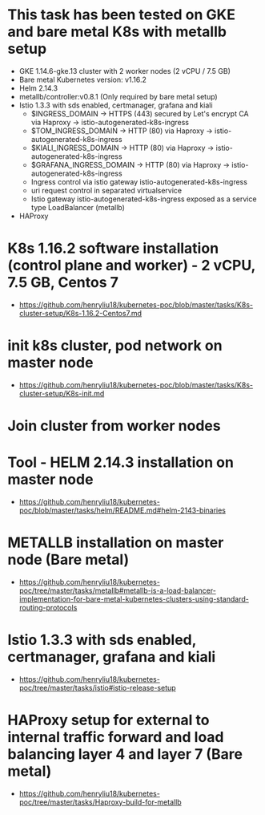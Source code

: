 # This task has been tested on GKE and bare metal K8s with metallb setup
* GKE 1.14.6-gke.13 cluster with 2 worker nodes (2 vCPU / 7.5 GB)
* Bare metal Kubernetes version: v1.16.2
* Helm 2.14.3
* metallb/controller:v0.8.1 (Only required by bare metal setup)
* Istio 1.3.3 with sds enabled, certmanager, grafana and kiali
  - $INGRESS_DOMAIN -> HTTPS (443) secured by Let's encrypt CA via Haproxy -> istio-autogenerated-k8s-ingress
  - $TOM_INGRESS_DOMAIN -> HTTP (80) via Haproxy -> istio-autogenerated-k8s-ingress
  - $KIALI_INGRESS_DOMAIN -> HTTP (80) via Haproxy -> istio-autogenerated-k8s-ingress
  - $GRAFANA_INGRESS_DOMAIN -> HTTP (80) via Haproxy -> istio-autogenerated-k8s-ingress
  - Ingress control via istio gateway istio-autogenerated-k8s-ingress
  - uri request control in separated virtualservice
  - Istio gateway istio-autogenerated-k8s-ingress exposed as a service type LoadBalancer (metallb)
* HAProxy

# K8s 1.16.2 software installation (control plane and worker) - 2 vCPU, 7.5 GB, Centos 7
* https://github.com/henryliu18/kubernetes-poc/blob/master/tasks/K8s-cluster-setup/K8s-1.16.2-Centos7.md

# init k8s cluster, pod network on master node
* https://github.com/henryliu18/kubernetes-poc/blob/master/tasks/K8s-cluster-setup/K8s-init.md

# Join cluster from worker nodes

# Tool - HELM 2.14.3 installation on master node
* https://github.com/henryliu18/kubernetes-poc/blob/master/tasks/helm/README.md#helm-2143-binaries

# METALLB installation on master node (Bare metal)
* https://github.com/henryliu18/kubernetes-poc/tree/master/tasks/metallb#metallb-is-a-load-balancer-implementation-for-bare-metal-kubernetes-clusters-using-standard-routing-protocols

# Istio 1.3.3 with sds enabled, certmanager, grafana and kiali
* https://github.com/henryliu18/kubernetes-poc/tree/master/tasks/istio#istio-release-setup

# HAProxy setup for external to internal traffic forward and load balancing layer 4 and layer 7 (Bare metal)
* https://github.com/henryliu18/kubernetes-poc/tree/master/tasks/Haproxy-build-for-metallb
